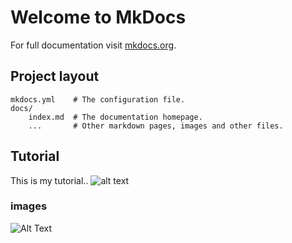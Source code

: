 # Welcome to MkDocs

For full documentation visit [mkdocs.org](https://www.mkdocs.org).


## Project layout

    mkdocs.yml    # The configuration file.
    docs/
        index.md  # The documentation homepage.
        ...       # Other markdown pages, images and other files.


## Tutorial  

This is my tutorial..
![alt text](testje.drawio)

### images

![Alt Text](demo.png)
